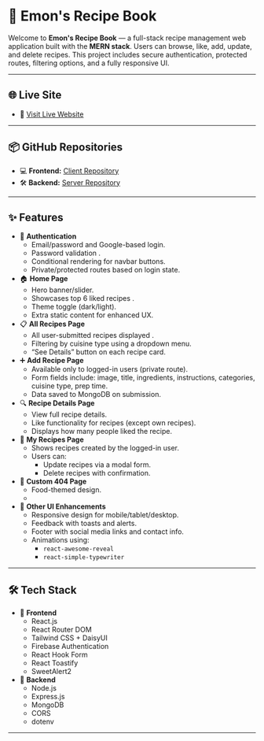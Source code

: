 # 🍲 Emon's Recipe Book

Welcome to **Emon's Recipe Book** — a full-stack recipe management web application built with the **MERN stack**. Users can browse, like, add, update, and delete recipes. This project includes secure authentication, protected routes, filtering options, and a fully responsive UI.

---

## 🌐 Live Site

- 🔗 [Visit Live Website](https://emons-recipe-book.netlify.app/)

---

## 📦 GitHub Repositories

- 💻 **Frontend:** [Client Repository](https://github.com/K-emon22/Recipe-Book.git)
- 🛠 **Backend:** [Server Repository](https://github.com/K-emon22/Recipe-Book-Server.git)

---

## ✨ Features

- 🔐 **Authentication**
  - Email/password and Google-based login.
  - Password validation .
  - Conditional rendering for navbar buttons.
  - Private/protected routes based on login state.
- 🏠 **Home Page**
  - Hero banner/slider.
  - Showcases top 6 liked recipes .
  - Theme toggle (dark/light).
  - Extra static content for enhanced UX.
- 📋 **All Recipes Page**
  - All user-submitted recipes displayed .
  - Filtering by cuisine type using a dropdown menu.
  - “See Details” button on each recipe card.
- ➕ **Add Recipe Page**
  - Available only to logged-in users (private route).
  - Form fields include: image, title, ingredients, instructions, categories, cuisine type, prep time.
  - Data saved to MongoDB on submission.
- 🔍 **Recipe Details Page**
  - View full recipe details.
  - Like functionality for recipes (except own recipes).
  - Displays how many people liked the recipe.
- 📁 **My Recipes Page**
  - Shows recipes created by the logged-in user.
  - Users can:
    - Update recipes via a modal form.
    - Delete recipes with confirmation.
- 🚫 **Custom 404 Page**
  - Food-themed design.
  -
- 🎨 **Other UI Enhancements**
  - Responsive design for mobile/tablet/desktop.
  - Feedback with toasts and alerts.
  - Footer with social media links and contact info.
  - Animations using:
    - `react-awesome-reveal`
    - `react-simple-typewriter`

---

## 🛠 Tech Stack

- 🧩 **Frontend**
  - React.js
  - React Router DOM
  - Tailwind CSS + DaisyUI
  - Firebase Authentication
  - React Hook Form
  - React Toastify
  - SweetAlert2
- 🔧 **Backend**
  - Node.js
  - Express.js
  - MongoDB
  - CORS
  - dotenv

---

